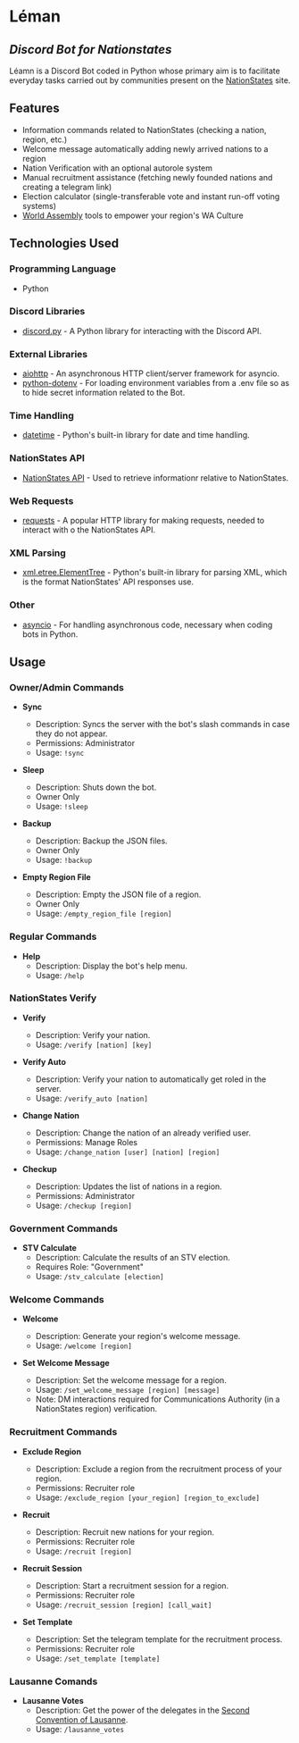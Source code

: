 # Léman
## _Discord Bot for Nationstates_

Léamn is a Discord Bot coded in Python whose primary aim is to facilitate everyday tasks carried out by communities present on the [NationStates](https://www.nationstates.net) site.

## Features

- Information commands related to NationStates (checking a nation, region, etc.)
- Welcome message automatically adding newly arrived nations to a region
- Nation Verification with an optional autorole system
- Manual recruitment assistance (fetching newly founded nations and creating a telegram link)
- Election calculator (single-transferable vote and instant run-off voting systems)
- [World Assembly](https://www.nationstates.net/page=un) tools to empower your region's WA Culture

## Technologies Used

### Programming Language
- Python

### Discord Libraries
- [discord.py](https://discordpy.readthedocs.io/) - A Python library for interacting with the Discord API.

### External Libraries
- [aiohttp](https://docs.aiohttp.org/) - An asynchronous HTTP client/server framework for asyncio.
- [python-dotenv](https://github.com/theskumar/python-dotenv) - For loading environment variables from a .env file so as to hide secret information related to the Bot.

### Time Handling
- [datetime](https://docs.python.org/3/library/datetime.html) - Python's built-in library for date and time handling.

### NationStates API
- [NationStates API](https://www.nationstates.net/pages/api.html) - Used to retrieve informationr relative to NationStates.

### Web Requests
- [requests](https://docs.python-requests.org/) - A popular HTTP library for making requests, needed to interact with o the NationStates API.

### XML Parsing
- [xml.etree.ElementTree](https://docs.python.org/3/library/xml.etree.elementtree.html) - Python's built-in library for parsing XML, which is the format NationStates' API responses use.

### Other
- [asyncio](https://docs.python.org/3/library/asyncio.html) - For handling asynchronous code, necessary when coding bots in Python.

## Usage

### Owner/Admin Commands

- **Sync**
  - Description: Syncs the server with the bot's slash commands in case they do not appear.
  - Permissions: Administrator
  - Usage: `!sync`

- **Sleep**
  - Description: Shuts down the bot.
  - Owner Only
  - Usage: `!sleep`

- **Backup**
  - Description: Backup the JSON files.
  - Owner Only
  - Usage: `!backup`

- **Empty Region File**
  - Description: Empty the JSON file of a region.
  - Owner Only
  - Usage: `/empty_region_file [region]`

### Regular Commands

- **Help**
  - Description: Display the bot's help menu.
  - Usage: `/help`

### NationStates Verify

- **Verify**
  - Description: Verify your nation.
  - Usage: `/verify [nation] [key]`

- **Verify Auto**
  - Description: Verify your nation to automatically get roled in the server.
  - Usage: `/verify_auto [nation]`

- **Change Nation**
  - Description: Change the nation of an already verified user.
  - Permissions: Manage Roles
  - Usage: `/change_nation [user] [nation] [region]`

- **Checkup**
  - Description: Updates the list of nations in a region.
  - Permissions: Administrator
  - Usage: `/checkup [region]`

### Government Commands

- **STV Calculate**
  - Description: Calculate the results of an STV election.
  - Requires Role: "Government"
  - Usage: `/stv_calculate [election]`

### Welcome Commands

- **Welcome**
  - Description: Generate your region's welcome message.
  - Usage: `/welcome [region]`

- **Set Welcome Message**
  - Description: Set the welcome message for a region.
  - Usage: `/set_welcome_message [region] [message]`
  - Note: DM interactions required for Communications Authority (in a NationStates region) verification.

### Recruitment Commands

- **Exclude Region**
  - Description: Exclude a region from the recruitment process of your region.
  - Permissions: Recruiter role
  - Usage: `/exclude_region [your_region] [region_to_exclude]`

- **Recruit**
  - Description: Recruit new nations for your region.
  - Permissions: Recruiter role
  - Usage: `/recruit [region]`

- **Recruit Session**
  - Description: Start a recruitment session for a region.
  - Permissions: Recruiter role
  - Usage: `/recruit_session [region] [call_wait]`

- **Set Template**
  - Description: Set the telegram template for the recruitment process.
  - Permissions: Recruiter role
  - Usage: `/set_template [template]`

### Lausanne Comands

- **Lausanne Votes**
  - Description: Get the power of the delegates in the [Second Convention of Lausanne](https://forum.theeastpacific.com/t/the-second-convention-of-lausanne/16883).
  - Usage: `/lausanne_votes`